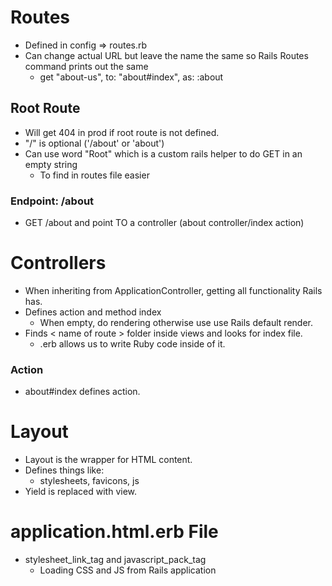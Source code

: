 # Routes
- Defined in config => routes.rb
- Can change actual URL but leave the name the same so Rails Routes command prints out the same
   - get "about-us", to: "about#index", as: :about

## Root Route
- Will get 404 in prod if root route is not defined.
- "/" is optional ('/about' or 'about')
- Can use word "Root" which is a custom rails helper to do GET in an empty string
   - To find in routes file easier
### Endpoint: /about
-  GET /about and point TO a controller (about controller/index action)

# Controllers
- When inheriting from ApplicationController, getting all functionality Rails has.
-  Defines action and method index
   -  When empty, do rendering otherwise use use Rails default render.
-  Finds < name of route > folder inside views and looks for index file.
   -  .erb allows us to write Ruby code inside of it.

### Action
-  about#index defines action.

# Layout
- Layout is the wrapper for HTML content.
-  Defines things like:
   -  stylesheets, favicons, js
-  Yield is replaced with view.

# application.html.erb File
- stylesheet_link_tag and javascript_pack_tag
   - Loading CSS and JS from Rails application
